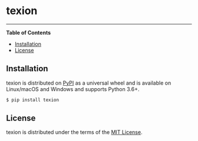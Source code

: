 # texion

-----

**Table of Contents**

* [Installation](#installation)
* [License](#license)

## Installation

texion is distributed on [PyPI](https://pypi.org) as a universal
wheel and is available on Linux/macOS and Windows and supports
Python 3.6+.

```bash
$ pip install texion
```

## License

texion is distributed under the terms of the
[MIT License](https://choosealicense.com/licenses/mit).
